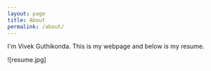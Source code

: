 ```yaml
---
layout: page
title: About
permalink: /about/
---
```

I'm Vivek Guthikonda. This is my webpage and below is my resume.

![resume.jpg]
 
